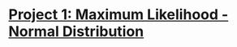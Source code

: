 # [Project 1: Maximum Likelihood - Normal Distribution](https://gustavofernandezlembert.github.io/Maximum-Likelihood/)
